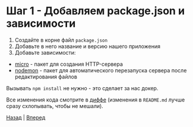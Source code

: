 # Шаг 1 - Добавляем package.json и зависимости

1. Создайте в корне файл `package.json`
2. Добавьте в него название и версию нашего приложения
3. Добавьте зависимости:
  * [micro](https://github.com/zeit/micro) - пакет для создания HTTP-сервера
  * [nodemon](https://github.com/remy/nodemon) - пакет для автоматического перезапуска сервера после редактирования файлов
  
Вызывать `npm install` не нужно - это сделает за нас докер.   
  
Все изменения кода смотрите в [диффе][diff]
(изменения в `README.md` лучше сразу схлопывать, чтобы не мешали).

[Назад][prev] | [Вперед][next]

[prev]: https://github.com/vitalets/alice-workshop/tree/step0
[diff]: https://github.com/vitalets/alice-workshop/compare/step0...step1
[next]: https://github.com/vitalets/alice-workshop/tree/step2
